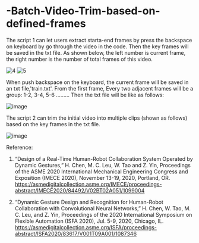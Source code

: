 # -Batch-Video-Trim-based-on-defined-frames
The script 1 can let users extract starta-end frames by press the backspace on keyboard by go through the video in the code. Then the key frames will be saved in the txt file.
As shown below, the left number is current frame, the right number is the number of total frames of this video. 

![4](https://user-images.githubusercontent.com/61817794/110737186-83e7b000-81f2-11eb-9f41-9c8b3b41c3c1.PNG)
![5](https://user-images.githubusercontent.com/61817794/110737195-86e2a080-81f2-11eb-8510-940efaae535d.PNG)

When push backspace on the keyboard, the current frame will be saved in an txt file,'train.txt'. From the first frame, Every two adjacent frames will be a group: 1-2, 3-4, 5-6 ......... Then the txt file will be like as follows:

![image](https://user-images.githubusercontent.com/61817794/110737575-39b2fe80-81f3-11eb-8266-fc16463e6d59.png)


The script 2 can trim the initial video into multiple clips (shown as follows) based on the key frames in the txt file.


![image](https://user-images.githubusercontent.com/61817794/110737533-2869f200-81f3-11eb-99a4-6d64d68472c6.png)

Reference:
1.	“Design of a Real-Time Human-Robot Collaboration System Operated by Dynamic Gestures,” H. Chen, M. C. Leu, W. Tao and Z. Yin, Proceedings of the ASME 2020 International Mechanical Engineering Congress and Exposition (IMECE 2020), November 13-19, 2020, Portland, OR.
https://asmedigitalcollection.asme.org/IMECE/proceedings-abstract/IMECE2020/84492/V02BT02A051/1099004

2.	“Dynamic Gesture Design and Recognition for Human-Robot Collaboration with Convolutional Neural Networks,” H. Chen, W. Tao, M. C. Leu, and Z. Yin, Proceedings of the 2020 International Symposium on Flexible Automation (ISFA 2020), Jul. 5-9, 2020, Chicago, IL.
https://asmedigitalcollection.asme.org/ISFA/proceedings-abstract/ISFA2020/83617/V001T09A001/1087346
